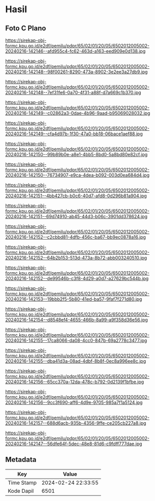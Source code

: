 # Hasil

## Foto C Plano

https://sirekap-obj-formc.kpu.go.id/e2df/pemilu/pdpr/65/02/01/20/05/6502012005002-20240216-142146--afd955c4-fc62-463d-a163-eed909e0d138.jpg

https://sirekap-obj-formc.kpu.go.id/e2df/pemilu/pdpr/65/02/01/20/05/6502012005002-20240216-142148--98f00261-8290-473a-8902-3e2ee3a27db9.jpg

https://sirekap-obj-formc.kpu.go.id/e2df/pemilu/pdpr/65/02/01/20/05/6502012005002-20240216-142148--7ef31fe6-0a70-4f31-a88f-d7a669c1b370.jpg

https://sirekap-obj-formc.kpu.go.id/e2df/pemilu/pdpr/65/02/01/20/05/6502012005002-20240216-142149--c02862a3-0dae-4b96-9aad-b95069028032.jpg

https://sirekap-obj-formc.kpu.go.id/e2df/pemilu/pdpr/65/02/01/20/05/6502012005002-20240216-142149--cfa4d97b-1f30-47a0-bb18-06bace1aef88.jpg

https://sirekap-obj-formc.kpu.go.id/e2df/pemilu/pdpr/65/02/01/20/05/6502012005002-20240216-142150--99b89b0e-a8e1-4bb5-8bd0-5a8bd80e82cf.jpg

https://sirekap-obj-formc.kpu.go.id/e2df/pemilu/pdpr/65/02/01/20/05/6502012005002-20240216-142150--76734907-e9ca-4dea-b092-003d0ea684d4.jpg

https://sirekap-obj-formc.kpu.go.id/e2df/pemilu/pdpr/65/02/01/20/05/6502012005002-20240216-142151--4bb427cb-b0c6-40d7-afd8-0d296b81a904.jpg

https://sirekap-obj-formc.kpu.go.id/e2df/pemilu/pdpr/65/02/01/20/05/6502012005002-20240216-142151--69d74910-ab45-44d3-b06c-3901dd378624.jpg

https://sirekap-obj-formc.kpu.go.id/e2df/pemilu/pdpr/65/02/01/20/05/6502012005002-20240216-142152--c2cbbd81-4dfb-456c-ba67-bb9ec0878a16.jpg

https://sirekap-obj-formc.kpu.go.id/e2df/pemilu/pdpr/65/02/01/20/05/6502012005002-20240216-142152--64b2b153-513d-473a-8b72-abb003240510.jpg

https://sirekap-obj-formc.kpu.go.id/e2df/pemilu/pdpr/65/02/01/20/05/6502012005002-20240216-142152--de99546b-c3f8-4d29-a0d7-a27629bc544b.jpg

https://sirekap-obj-formc.kpu.go.id/e2df/pemilu/pdpr/65/02/01/20/05/6502012005002-20240216-142153--19bbb2f5-5b80-41ed-ba57-9faf7f271d80.jpg

https://sirekap-obj-formc.kpu.go.id/e2df/pemilu/pdpr/65/02/01/20/05/6502012005002-20240216-142154--d8548ef4-4655-466b-8a99-a9f358d36e56.jpg

https://sirekap-obj-formc.kpu.go.id/e2df/pemilu/pdpr/65/02/01/20/05/6502012005002-20240216-142155--17ca8066-da08-4cc0-847b-69a2778c3477.jpg

https://sirekap-obj-formc.kpu.go.id/e2df/pemilu/pdpr/65/02/01/20/05/6502012005002-20240216-142155--dba41d3a-08ad-4dbf-8b8f-0ec8a996ee8c.jpg

https://sirekap-obj-formc.kpu.go.id/e2df/pemilu/pdpr/65/02/01/20/05/6502012005002-20240216-142156--65cc370a-12da-478c-b792-0d2139f1bfbe.jpg

https://sirekap-obj-formc.kpu.go.id/e2df/pemilu/pdpr/65/02/01/20/05/6502012005002-20240216-142156--9cc3f690-aff6-4d9e-9705-985a7f1a5124.jpg

https://sirekap-obj-formc.kpu.go.id/e2df/pemilu/pdpr/65/02/01/20/05/6502012005002-20240216-142157--688d6acb-935b-4356-9ffe-ce205cb227a8.jpg

https://sirekap-obj-formc.kpu.go.id/e2df/pemilu/pdpr/65/02/01/20/05/6502012005002-20240216-142147--56dfe64f-5dec-48e8-81d6-c9fdff777dae.jpg


## Metadata

| Key        | Value               |
| ---------- | ------------------- |
| Time Stamp | 2024-02-24 22:33:55 |
| Kode Dapil | 6501                |



